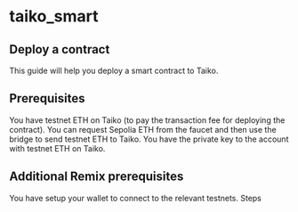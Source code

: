 # taiko_smart

## Deploy a contract
This guide will help you deploy a smart contract to Taiko.

## Prerequisites
You have testnet ETH on Taiko (to pay the transaction fee for deploying the contract).
You can request Sepolia ETH from the faucet and then use the bridge to send testnet ETH to Taiko.
You have the private key to the account with testnet ETH on Taiko.
## Additional Remix prerequisites
You have setup your wallet to connect to the relevant testnets.
Steps
